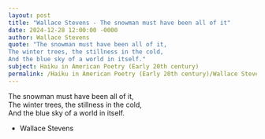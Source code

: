 ```yaml
---
layout: post
title: "Wallace Stevens - The snowman must have been all of it"
date: 2024-12-28 12:00:00 -0000
author: Wallace Stevens
quote: "The snowman must have been all of it,  
The winter trees, the stillness in the cold,  
And the blue sky of a world in itself."
subject: Haiku in American Poetry (Early 20th century)
permalink: /Haiku in American Poetry (Early 20th century)/Wallace Stevens/Wallace Stevens - The snowman must have been all of it
---
```


The snowman must have been all of it,  
The winter trees, the stillness in the cold,  
And the blue sky of a world in itself.

- Wallace Stevens
